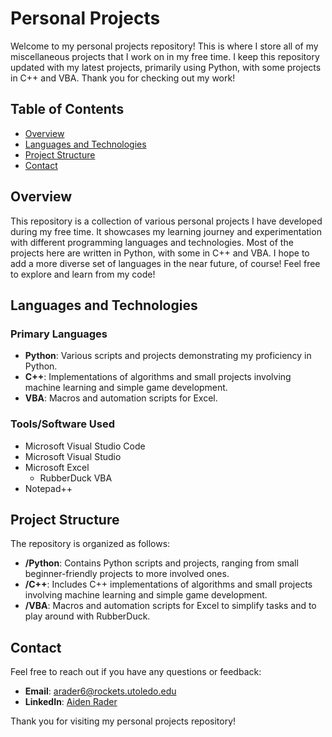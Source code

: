 # Personal Projects

Welcome to my personal projects repository! This is where I store all of my miscellaneous projects that I work on in my free time. I keep this repository updated with my latest projects, primarily using Python, with some projects in C++ and VBA. Thank you for checking out my work!

## Table of Contents

- [Overview](#overview)
- [Languages and Technologies](#languages-and-technologies)
- [Project Structure](#project-structure)
- [Contact](#contact)

## Overview

This repository is a collection of various personal projects I have developed during my free time. It showcases my learning journey and experimentation with different programming languages and technologies. Most of the projects here are written in Python, with some in C++ and VBA. I hope to add a more diverse set of languages in the near future, of course! Feel free to explore and learn from my code!

## Languages and Technologies

### Primary Languages

- **Python**: Various scripts and projects demonstrating my proficiency in Python.
- **C++**: Implementations of algorithms and small projects involving machine learning and simple game development.
- **VBA**: Macros and automation scripts for Excel.

### Tools/Software Used
- Microsoft Visual Studio Code
- Microsoft Visual Studio
- Microsoft Excel
  - RubberDuck VBA
- Notepad++

## Project Structure

The repository is organized as follows:

- **/Python**: Contains Python scripts and projects, ranging from small beginner-friendly projects to more involved ones.
- **/C++**: Includes C++ implementations of algorithms and small projects involving machine learning and simple game development.
- **/VBA**: Macros and automation scripts for Excel to simplify tasks and to play around with RubberDuck.

## Contact

Feel free to reach out if you have any questions or feedback:

- **Email**: [arader6@rockets.utoledo.edu](mailto:arader6@rockets.utoledo.edu)
- **LinkedIn**: [Aiden Rader](https://www.linkedin.com/in/aiden-rader)

Thank you for visiting my personal projects repository!
